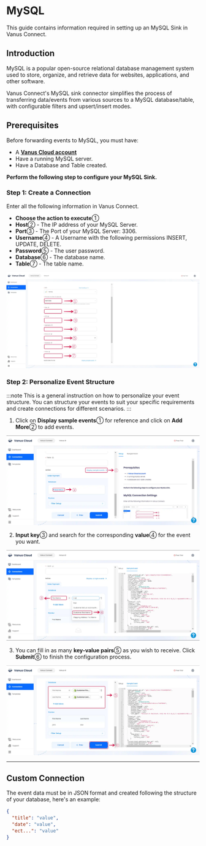 # MySQL

This guide contains information required in setting up an MySQL Sink in Vanus Connect.  

## Introduction  

MySQL is a popular open-source relational database management system used to store, organize, and retrieve data for websites, applications, and other software.

Vanus Connect's MySQL sink connector simplifies the process of transferring data/events from various sources to a MySQL database/table, with configurable filters and upsert/insert modes.

## Prerequisites

Before forwarding events to MySQL, you must have:

- A [**Vanus Cloud account**](https://cloud.vanus.ai)
- Have a running MySQL server.
- Have a Database and Table created.

**Perform the following step to configure your MySQL Sink.**

### Step 1: Create a Connection

Enter all the following information in Vanus Connect.

- **Choose the action to execute**①
- **Host**② - The IP address of your MySQL Server.
- **Port**③ - The Port of your MySQL Server: 3306.
- **Username**④ - A Username with the following permissions INSERT, UPDATE, DELETE.
- **Password**⑤ - The user password.
- **Database**⑥ - The database name.
- **Table**⑦ - The table name.

![mysql_sink_1.webp](images/mysql_sink_1.webp)

### Step 2: Personalize Event Structure

:::note
This is a general instruction on how to personalize your event structure. You can structure your events to suit your specific requirements and create connections for different scenarios.
:::

1. Click on **Display sample events**① for reference and click on **Add More**② to add events.

![mysql_sink_2.webp](images/mysql_sink_2.webp)

2. **Input key**③ and search for the corresponding **value**④ for the event you want.

![mysql_sink_3.webp](images/mysql_sink_3.webp)

3. You can fill in as many **key-value pairs**⑤ as you wish to receive. Click **Submit**⑥ to finish the configuration process.

![mysql_sink_4.webp](images/mysql_sink_4.webp)

---

## Custom Connection

The event data must be in JSON format and created following the structure of your database, here's an example:

```json
{
  "title": "value",
  "date": "value",
  "ect...": "value"
}
```
